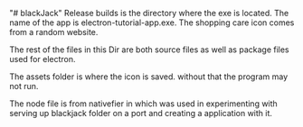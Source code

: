 "# blackJack" 
Release builds is the directory where the exe is located. 
The name of the app is electron-tutorial-app.exe. The shopping care icon comes from a random website.

The rest of the files in this Dir are both source files as well as package files used for electron.

The assets folder is where the icon is saved. without that the program may not run.

The node file is from nativefier in which was used in experimenting with serving up blackjack folder on a port and 
    creating a application with it.
